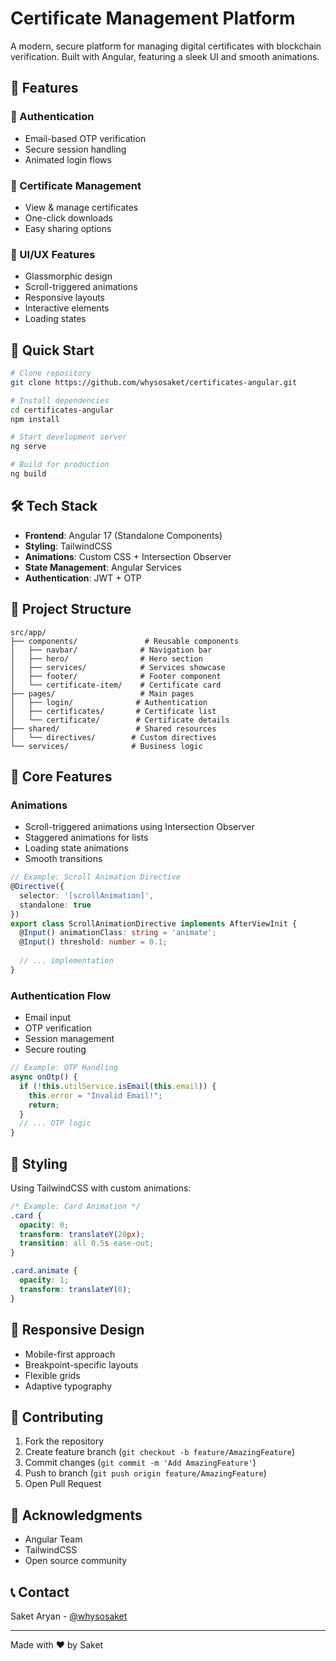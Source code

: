

# Certificate Management Platform

A modern, secure platform for managing digital certificates with blockchain verification. Built with Angular, featuring a sleek UI and smooth animations.

## 🌟 Features

### 🔐 Authentication
- Email-based OTP verification
- Secure session handling
- Animated login flows

### 📜 Certificate Management
- View & manage certificates
- One-click downloads
- Easy sharing options

### 🎨 UI/UX Features
- Glassmorphic design
- Scroll-triggered animations
- Responsive layouts
- Interactive elements
- Loading states

## 🚀 Quick Start

```bash
# Clone repository
git clone https://github.com/whysosaket/certificates-angular.git

# Install dependencies
cd certificates-angular
npm install

# Start development server
ng serve

# Build for production
ng build
```

## 🛠️ Tech Stack

- **Frontend**: Angular 17 (Standalone Components)
- **Styling**: TailwindCSS
- **Animations**: Custom CSS + Intersection Observer
- **State Management**: Angular Services
- **Authentication**: JWT + OTP

## 📁 Project Structure

```
src/app/
├── components/               # Reusable components
│   ├── navbar/              # Navigation bar
│   ├── hero/                # Hero section
│   ├── services/            # Services showcase
│   ├── footer/              # Footer component
│   └── certificate-item/    # Certificate card
├── pages/                   # Main pages
│   ├── login/              # Authentication
│   ├── certificates/       # Certificate list
│   └── certificate/        # Certificate details
├── shared/                 # Shared resources
│   └── directives/        # Custom directives
└── services/              # Business logic
```

## 🎯 Core Features

### Animations
- Scroll-triggered animations using Intersection Observer
- Staggered animations for lists
- Loading state animations
- Smooth transitions

```typescript
// Example: Scroll Animation Directive
@Directive({
  selector: '[scrollAnimation]',
  standalone: true
})
export class ScrollAnimationDirective implements AfterViewInit {
  @Input() animationClass: string = 'animate';
  @Input() threshold: number = 0.1;
  
  // ... implementation
}
```

### Authentication Flow
- Email input
- OTP verification
- Session management
- Secure routing

```typescript
// Example: OTP Handling
async onOtp() {
  if (!this.utilService.isEmail(this.email)) {
    this.error = "Invalid Email!";
    return;
  }
  // ... OTP logic
}
```

## 🎨 Styling

Using TailwindCSS with custom animations:

```css
/* Example: Card Animation */
.card {
  opacity: 0;
  transform: translateY(20px);
  transition: all 0.5s ease-out;
}

.card.animate {
  opacity: 1;
  transform: translateY(0);
}
```

## 📱 Responsive Design

- Mobile-first approach
- Breakpoint-specific layouts
- Flexible grids
- Adaptive typography

## 🤝 Contributing

1. Fork the repository
2. Create feature branch (`git checkout -b feature/AmazingFeature`)
3. Commit changes (`git commit -m 'Add AmazingFeature'`)
4. Push to branch (`git push origin feature/AmazingFeature`)
5. Open Pull Request


## 🙏 Acknowledgments

- Angular Team
- TailwindCSS
- Open source community

## 📞 Contact

Saket Aryan - [@whysosaket](https://twitter.com/whysosaket)

---

Made with ❤️ by Saket